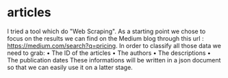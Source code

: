 # articles

I tried a tool which do "Web Scraping". As a starting point we chose to focus on the results we can find on the Medium blog through this url : https://medium.com/search?q=pricing. In order to classify all those data we need to grab:
•	The ID of the articles
•	The authors
•	The descriptions
•	The publication dates
These informations will be written in a json document so that we can easily use it on a latter stage.
